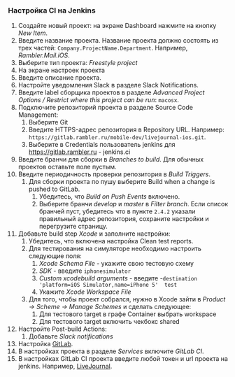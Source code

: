### Настройка CI на Jenkins


1. Создайте новый проект: на экране Dashboard нажмите на кнопку *New Item*.
  1. Введите название проекта. Название проекта должно состоять из трех частей: `Company.ProjectName.Department`. Например, *Rambler.Mail.iOS*.
  2. Выберите тип проекта: *Freestyle project*
2. На экране настроек проекта
  1. Введите описание проекта.
  2. Настройте уведомления Slack в разделе Slack Notifications.
  3. Введите label сборщика проектов в разделе *Advanced Project Options / Restrict where this project can be run*: `macosx`.
  4. Подключите репозиторий проекта в разделе Source Code Management:
      1. Выберите Git
      2. Введите HTTPS-адрес репозитория в Repository URL. Например: `https://gitlab.rambler.ru/mobile-dev/livejournal-ios.git`.
      3. Выберите в Credentials пользователь jenkins для https://gitlab.rambler.ru - jenkins.ci
  5. Введите бранчи для сборки в *Branches to build*. Для обычных проектов оставьте поле пустым.
  6. Введите периодичность проверки репозитория в *Build Triggers*.
      1. Для сборки проекта по пушу выберите Build when a change is pushed to GitLab. 
          1. Убедитесь, что *Build on Push Events* включено.
          2. Выберите бранчи *develop* и *master* в *Filter branch*. Если список бранчей пуст, убедитесь что в пункте `2.4.2` указали правильный адрес репозитория, сохраните настройки и перегрузите страницу.
  7. Добавьте build step *Xcode* и заполните настройки:
      1. Убедитесь, что включена настройка Clean test reports.
      2. Для тестирования на симуляторе необходимо настроить следующие поля:
          1. *Xcode Schema File* - укажите свою тестовую схему 
          2. *SDK* - введите `iphonesimulator`
          3. *Custom xcodebuild arguments* - введите  -`destination 'platform=iOS Simulator,name=iPhone 5'  test`
          4. Укажите *Xcode Workspace File*
      3. Для того, чтобы проект собрался, нужно в Xcode зайти в *Product -> Scheme -> Manage Schemes* и сделать следующее:
          1. Для тестового target в графе Container выбрать workspace
          2. Для тестового target включить чекбокс shared
  8. Настройте Post-build Actions:
      1. Добавьте *Slack notifications*
3. Настройка [GitLab](https://gitlab.rambler.ru
).
  1. В настройках проекта в разделе *Services* включите *GitLab CI*.
  2. В настройках GitLab CI проекта введите любой токен и url проекта на jenkins. Например, [LiveJournal](http://ci.dev.rambler.ru/jenkins/project/Sup.LiveJournal.iOS).
